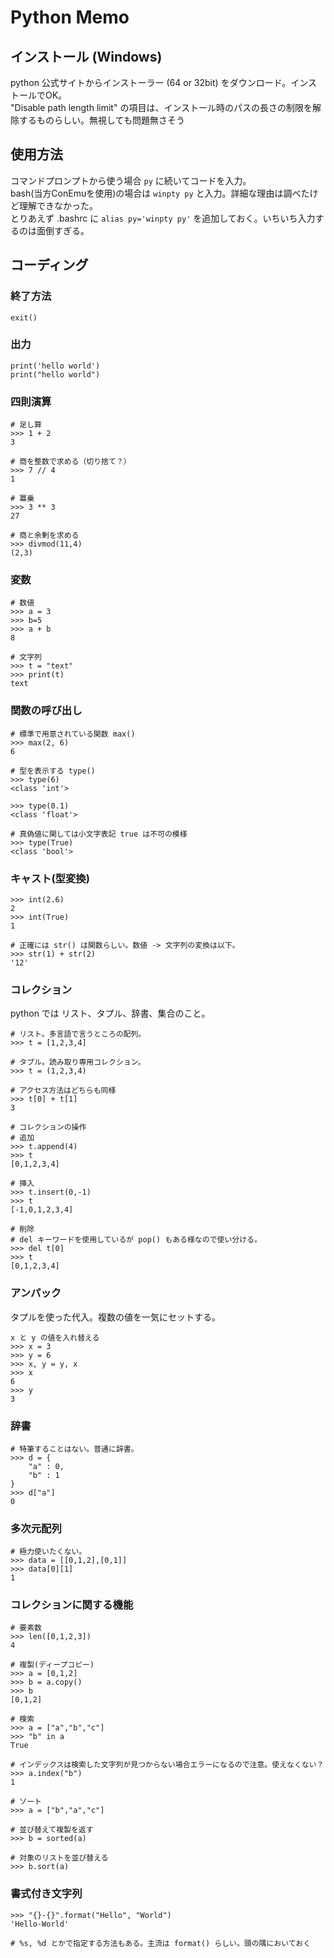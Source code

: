 # Python Memo

## インストール (Windows)

python 公式サイトからインストーラー (64 or 32bit) をダウンロード。インストールでOK。  
"Disable path length limit" の項目は、インストール時のパスの長さの制限を解除するものらしい。無視しても問題無さそう  

## 使用方法
コマンドプロンプトから使う場合  `py` に続いてコードを入力。  
bash(当方ConEmuを使用)の場合は `winpty py` と入力。詳細な理由は調べたけど理解できなかった。  
とりあえず .bashrc に `alias py='winpty py'` を追加しておく。いちいち入力するのは面倒すぎる。  

## コーディング

### 終了方法 
	exit()
	
### 出力
	print('hello world')
	print("hello world")
	
### 四則演算
	# 足し算
	>>> 1 + 2
	3
	
	# 商を整数で求める（切り捨て？）
	>>> 7 // 4
	1
	
	# 冪乗
	>>> 3 ** 3
	27
	
	# 商と余剰を求める
	>>> divmod(11,4)
	(2,3)

### 変数
	# 数値
	>>> a = 3
	>>> b=5
	>>> a + b
	8
	
	# 文字列
	>>> t = "text"
	>>> print(t)
	text

### 関数の呼び出し
	# 標準で用意されている関数 max()
	>>> max(2, 6)
	6
	
	# 型を表示する type()
	>>> type(6)
	<class 'int'>
	
	>>> type(0.1)
	<class 'float'>
	
	# 真偽値に関しては小文字表記 true は不可の模様
	>>> type(True)
	<class 'bool'>
	
### キャスト(型変換)
	>>> int(2.6)
	2
	>>> int(True)
	1
	
	# 正確には str() は関数らしい。数値 -> 文字列の変換は以下。
	>>> str(1) + str(2)
	'12'

### コレクション
python では リスト、タプル、辞書、集合のこと。

	# リスト。多言語で言うところの配列。
	>>> t = [1,2,3,4]

	# タプル。読み取り専用コレクション。
	>>> t = (1,2,3,4)

	# アクセス方法はどちらも同様
	>>> t[0] + t[1]
	3
	
	# コレクションの操作
	# 追加
	>>> t.append(4)
	>>> t
	[0,1,2,3,4]
	
	# 挿入
	>>> t.insert(0,-1)
	>>> t
	[-1,0,1,2,3,4]
	
	# 削除
	# del キーワードを使用しているが pop() もある様なので使い分ける。
	>>> del t[0]
	>>> t
	[0,1,2,3,4]
	
### アンパック
タプルを使った代入。複数の値を一気にセットする。

	x と y の値を入れ替える
	>>> x = 3
	>>> y = 6
	>>> x, y = y, x
	>>> x
	6
	>>> y
	3

### 辞書
	# 特筆することはない。普通に辞書。
	>>> d = {
		"a" : 0,
		"b" : 1
	}
	>>> d["a"]
	0

### 多次元配列
	# 極力使いたくない。
	>>> data = [[0,1,2],[0,1]]
	>>> data[0][1]
	1
	
### コレクションに関する機能
	# 要素数
	>>> len([0,1,2,3])
	4

	# 複製(ディープコピー)
	>>> a = [0,1,2]
	>>> b = a.copy()
	>>> b
	[0,1,2]

	# 検索
	>>> a = ["a","b","c"]
	>>> "b" in a
	True
	
	# インデックスは検索した文字列が見つからない場合エラーになるので注意。使えなくない？
	>>> a.index("b")
	1
	
	# ソート
	>>> a = ["b","a","c"]

	# 並び替えて複製を返す
	>>> b = sorted(a)
	
	# 対象のリストを並び替える
	>>> b.sort(a)
### 書式付き文字列
	>>> "{}-{}".format("Hello", "World")
	'Hello-World'
	
	# %s, %d とかで指定する方法もある。主流は format() らしい。頭の隅においておく
